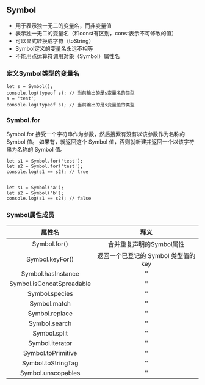 ## Symbol

* 用于表示独一无二的变量名，而非变量值
* 表示独一无二的变量名（和const有区别，const表示不可修改的值）
* 可以显式转换成字符（toString）
* Symbol定义的变量名永远不相等
* 不能用点运算符调用对象（Symbol）属性名

### 定义Symbol类型的变量名

```
let s = Symbol();
console.log(typeof s); // 当前输出的是s变量名的类型
s = 'test';
console.log(typeof s); // 当前输出的是s变量值的类型
```

### Symbol.for

Symbol.for 接受一个字符串作为参数，然后搜索有没有以该参数作为名称的 Symbol 值。
如果有，就返回这个 Symbol 值，否则就新建并返回一个以该字符串为名称的 Symbol 值。

```
let s1 = Symbol.for('test');
let s2 = Symbol.for('test');
console.log(s1 == s2); // true


let s1 = Symbol('a');
let s2 = Symbol('b');
console.log(s1 == s2); // false
```

### Symbol属性成员

|属性名|释义|
|:--:|:--:|
|Symbol.for()|合并重复声明的Symbol属性|
|Symbol.keyFor()|返回一个已登记的 Symbol 类型值的key|
|Symbol.hasInstance|''|
|Symbol.isConcatSpreadable|''|
|Symbol.species|''|
|Symbol.match|''|
|Symbol.replace|''|
|Symbol.search|''|
|Symbol.split|''|
|Symbol.iterator|''|
|Symbol.toPrimitive|''|
|Symbol.toStringTag|''|
|Symbol.unscopables|''|
